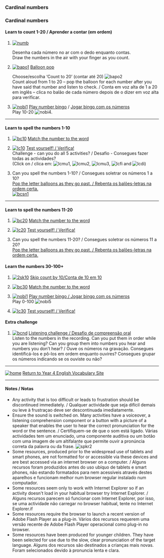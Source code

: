 ### Cardinal numbers

### Cardinal numbers

#### Learn to count 1-20 / Aprender a contar (em ordem)

1. [![numb](/images/numb.PNG)](https://www.youtube.com/watch?v=Exa-FZ1CksI)

   Desenha cada número no ar com o dedo enquanto contas.  
   Draw the numbers in the air with your finger as you count.  

2. [![bapo1](/images/bapo1.PNG)]( http://www.sheppardsoftware.com/mathgames/earlymath/BalloonCount20.htm) [Balloon pop](http://www.sheppardsoftware.com/mathgames/earlymath/BalloonCount20.htm)   

   Choose/escolha ‘Count to 20’ (contar até 20) ![bapo2](/images/bapo2.PNG)  
   Count aloud from 1 to 20 – pop the balloon for each number after you have said that number and listen to check. / Conta em voz alta de 1 a 20 em inglês – clica no balão de cada número depois de o dizer em voz alta para verificar.  

3. [![nobi1](/images/nobi1.PNG)]( http://www.abcya.com/number_bingo.htm) [Play number bingo]( http://www.abcya.com/number_bingo.htm) / [Jogar bingo com os números]( http://www.abcya.com/number_bingo.htm)  
   Play 10-20 ![nobi4](/images/nobi4.PNG).  

***

#### Learn to spell the numbers 1-10

1. [![bc10](/images/bc10.PNG)](https://learnenglishkids.britishcouncil.org/en/word-games/numbers-1-10) [Match the number to the word](https://learnenglishkids.britishcouncil.org/en/word-games/numbers-1-10)  

2. [![lc10](/images/lc10.PNG)](http://www.learningchocolate.com/content/numbers-1) [Test yourself! / Verifica!](http://www.learningchocolate.com/content/numbers-1)    
Challenge - can you do all 5 activities? / Desafio - Consegues fazer todas as actividades?  
(Click on / clica em: ![lcmu1](/images/lcmu1.PNG), ![lcmu2](/images/lcmu2.PNG), ![lcmu3](/images/lcmu3.PNG), ![lcfi](/images/lcfi.PNG) and ![lcdi](/images/lcdi.PNG))

3. Can you spell the numbers 1-10? / Consegues soletrar os números 1 a 10?  
[Pop the letter balloons as they go past. / Rebenta os balões-letras na ordem certa.](https://learnenglishkids.britishcouncil.org/en/archived-word-games/balloon-burst/numbers-1-10)  
[![bcsn1](/images/bcsn1.PNG)](https://learnenglishkids.britishcouncil.org/en/archived-word-games/balloon-burst/numbers-1-10)

***

#### Learn to spell the numbers 11-20

1. [![bc20](/images/bc20.PNG)](https://learnenglishkids.britishcouncil.org/en/word-games/numbers-11-20) [Match the number to the word](https://learnenglishkids.britishcouncil.org/en/word-games/numbers-11-20)  
 
2. [![lc20](/images/lc20.PNG)](http://www.learningchocolate.com/content/numbers-2) [Test yourself! / Verifica!](http://www.learningchocolate.com/content/numbers-2)    

3. Can you spell the numbers 11-20? / Consegues soletrar os números 11 a 20?  
[Pop the letter balloons as they go past. / Rebenta os balões-letras na ordem certa.](https://learnenglishkids.britishcouncil.org/en/archived-word-games/balloon-burst/numbers-11-20)

#### Learn the numbers 30-100+

1. [![2sk10](/images/2sk10.png)](https://www.youtube.com/watch?v=c9eeCpPXZSQ) [Skip count by 10/Conta de 10 em 10](https://www.youtube.com/watch?v=c9eeCpPXZSQ)

2.  [![bc30](/images/bc30.PNG)](https://learnenglishkids.britishcouncil.org/en/word-games/numbers-10-100) [Match the number to the word](https://learnenglishkids.britishcouncil.org/en/word-games/numbers-10-100)  

3. [![nobi1](/images/nobi1.PNG)](http://www.abcya.com/number_bingo.htm) [Play number bingo / Jogar bingo com os números]( http://www.abcya.com/number_bingo.htm)   
   Play 0-100 ![nobi5](/images/nobi5.PNG)

4.  [![lc30](/images/lc30.PNG)](http://www.learningchocolate.com/content/numbers-3) [Test yourself! / Verifica!](http://www.learningchocolate.com/content/numbers-3)   

#### Extra challenge

1. [![bcnd](/images/bcnd.PNG)](http://learnenglishteens.britishcouncil.org/skills/listening-skills-practice/understanding-numbers) [Listening challenge / Desafio de compreensão oral](http://learnenglishteens.britishcouncil.org/skills/listening-skills-practice/understanding-numbers)    
Listen to the numbers in the recording. Can you put them in order while you are listening? Can you group them into numbers you hear and numbers you don’t hear? / Ouve os números na gravação. Consegues identificá-los e pô-los em ordem enquanto ouvires? Consegues grupar os números indicando se os ouviste ou não?  

***
[![home](/images/home.PNG)](https://tangerina-pt.github.io/English/Year4_vocab) [Return to Year 4 English Vocabulary Site](https://tangerina-pt.github.io/English/Year4_vocab)

***
#### Notes / Notas
* Any activity that is too difficult or leads to frustration should be discontinued immediately. / Qualquer actividade que seja difícil demais ou leve à frustraçao deve ser descontinuada imediatamente.
* Ensure the sound is switched on. Many activities have a voiceover, a listening comprehension component or a button with a picture of a speaker that enables the user to hear the correct pronunciation for the word or the sentence. / Certifiquem-se de que o som está ligado. Várias actividades tem um enunciado, uma componente auditiva ou um botão com uma imagem de um altifalante que permite ouvir a pronúncia correta da palavra ou da frase. ![spkr2](/images/spkr2.PNG)
* Some resources, produced prior to the widespread use of tablets and smart phones, are not formatted for or accessible via these devices and are best accessed via an internet browser on a computer. / Alguns recursos foram produzidos antes do uso ubíquo de tablets e smart phones, não estando formatados para nem acessíveis através destes aparelhos e funcionam melhor num browser regular instalado num computador.
* Some resources seem only to work with Internet Explorer so if an activity doesn't load in your habitual browser try Internet Explorer. / Alguns recursos parecem só funcionar com Internet Explorer, por isso, se uma actividade não carregar no browser habitual, tente no Internet Explorer.if
* Some resources require the browser to launch a recent version of Adobe Flash Player as a plug-in. Vários dos recursos requerem uma versão recente de Adobe Flash Player operacional como plug-in no browser.
* Some resources have been produced for younger children. They have been selected for use due to the slow, clear pronunciation of the target language. Alguns dos recursos são destinados a crianças mais novas. Foram selecionados devido à pronuncia lenta e clara.
